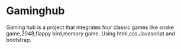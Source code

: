 # Gaminghub
Gaming hub is a project that integrates four classic games like snake game,2048,flappy bird,memory game.
Using html,css,Javascript and bootstrap.
